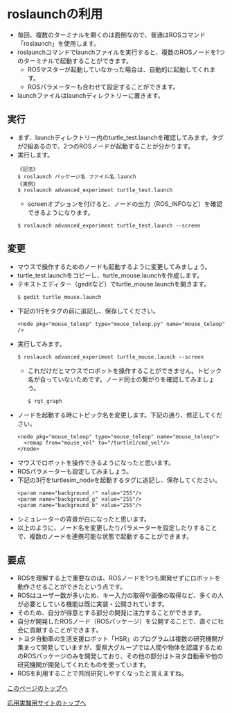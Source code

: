 # roslaunchの利用
- 毎回、複数のターミナルを開くのは面倒なので、普通はROSコマンド「roslaunch」を使用します。
- roslaunchコマンドでlaunchファイルを実行すると、複数のROSノードを1つのターミナルで起動することができます。
  - ROSマスターが起動していなかった場合は、自動的に起動してくれます。
  - ROSパラメーターも合わせて設定することができます。
- launchファイルはlaunchディレクトリーに置きます。

## 実行
- まず、launchディレクトリー内のturtle_test.launchを確認してみます。タグ<node>が2組あるので、2つのROSノードが起動することが分かります。
- 実行します。
  ```
  《記法》
  $ roslaunch パッケージ名 ファイル名.launch
  《実例》
  $ roslaunch advanced_experiment turtle_test.launch
  ```
  - screenオプションを付けると、ノードの出力（ROS_INFOなど）を確認できるようになります。
  ```
  $ roslaunch advanced_experiment turtle_test.launch --screen
  ```

## 変更
- マウスで操作するためのノードも起動するように変更してみましょう。
- turtle_test.launchをコピーし、turtle_mouse.launchを作成します。
- テキストエディター（geditなど）でturtle_mouse.launchを開きます。
  ```
  $ gedit turtle_mouse.launch
  ```
- 下記の1行を</launch>タグの前に追記し、保存してください。
  ```
  <node pkg="mouse_teleop" type="mouse_teleop.py" name="mouse_teleop" />
  ```
- 実行してみます。
  ```
  $ roslaunch advanced_experiment turtle_mouse.launch --screen
  ```
  - これだけだとマウスでロボットを操作することができません。トピック名が合っていないためです。ノード同士の繋がりを確認してみましょう。
    ```
    $ rqt_graph
    ```
- ノードを起動する時にトピック名を変更します。下記の通り、修正してください。
  ```
  <node pkg="mouse_teleop" type="mouse_teleop" name="mouse_teleop">
    <remap from="mouse_vel" to="/turtle1/cmd_vel"/>
  </node>
  ```
- マウスでロボットを操作できるようになったと思います。
- ROSパラメーターも設定してみましょう。
- 下記の3行をturtlesim_nodeを起動する<node>タグに追記し、保存してください。
  ```
  <param name="background_r" value="255"/>
  <param name="background_g" value="255"/>
  <param name="background_b" value="255"/>
  ```
- シミュレーターの背景が白になったと思います。
- 以上のように、ノード名を変更したりパラメーターを設定したりすることで、複数のノードを連携可能な状態で起動することができます。

## 要点
- ROSを理解する上で重要なのは、ROSノードを1つも開発せずにロボットを動作させることができたという点です。
- ROSはユーザー数が多いため、キー入力の取得や画像の取得など、多くの人が必要としている機能は既に実装・公開されています。
- そのため、自分が得意とする部分の開発に注力することができます。
- 自分が開発したROSノード（ROSパッケージ）を公開することで、直ぐに社会に貢献することができます。
- トヨタ自動車の生活支援ロボット「HSR」のプログラムは複数の研究機関が集まって開発していますが、愛県大グループでは人間や物体を認識するためのROSパッケージのみを開発しており、その他の部分はトヨタ自動車や他の研究機関が開発してくれたものを使っています。
- ROSを利用することで共同研究しやすくなったと言えますね。

[このページのトップへ](#)

[応用実験用サイトのトップへ](https://stl-apu.github.io/advanced_experiment_2022/)
